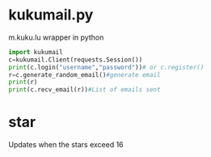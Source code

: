 # kukumail.py
m.kuku.lu wrapper in python
```py
import kukumail
c=kukumail.Client(requests.Session())
print(c.login("username","password"))# or c.register()
r=c.generate_random_email()#generate email
print(r)
print(c.recv_email(r))#List of emails sent
```
# star
Updates when the stars exceed 16
